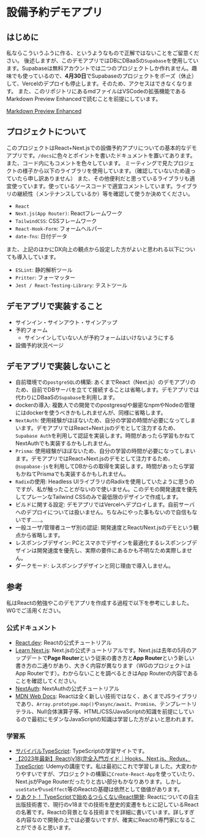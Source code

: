 # 設備予約デモアプリ

## はじめに

私ならこういうふうに作る、というようなもので正解ではないことをご留意ください。
後述しますが、このデモアプリではDBにDBaaSの`Supabase`を使用しています。Supabaseは無料アカウントでは二つのプロジェクトしか作れません。趣味でも使っているので、**4月30日**でSupabaseのプロジェクトをポーズ（休止）して、Vercelのデプロイも停止します。そのため、アクセスはできなくなります。
また、このリポジトリにあるmdファイルはVSCodeの拡張機能であるMarkdown Preview Enhancedで読むことを前提にしています。

[Markdown Preview Enhanced](https://marketplace.visualstudio.com/items?itemName=shd101wyy.markdown-preview-enhanced)


## プロジェクトについて

このプロジェクトはReact+Next.jsでの設備予約アプリについての基本的なデモアプリです。`/docs`に色々とポイントを書いたドキュメントを置いてあります。また、コード内にもコメントを色々しています。
ミーティングで見たプロジェクトの様子から以下のライブラリを使用しています。（確認していないため違っていたら申し訳ありません）
また、その他便利だと思っているライブラリも適宜使っています。使っているソースコードで適宜コメントしています。ライブラリの継続性（メンテナンスしているか）等を確認して使うか決めてください。

- `React`
- `Next.js(App Router)`: Reactフレームワーク
- `TailwindCSS`: CSSフレームワーク
- `React-Hook-Form`: フォームヘルパー
- `date-fns`: 日付データ

また、上記のほかにDX向上の観点から設定した方がよいと思われる以下についても導入しています。

- `ESLint`: 静的解析ツール
- `Pritter`: フォーマッター
- `Jest / React-Testing-Library`: テストツール

## デモアプリで実装すること

- サインイン・サインアウト・サインアップ
- 予約フォーム
  - サインインしていない人が予約フォームはいけないようにする
- 設備予約状況ページ

## デモアプリで実装しないこと

- 自前環境での`postgreSQL`の構築: あくまでReact（Next.js）のデモアプリのため、自前でDBサーバを立てて接続することは省略します。デモアプリでは代わりにDBaaSの`Supabase`を利用します。
- dockerの導入: 複数人での開発でのpostgresqlや厳密なnpmやNodeの管理にはdockerを使うべきかもしれませんが、同様に省略します。
- `NextAuth`: 使用経験がほぼないため、自分の学習の時間が必要になってしまいます。デモアプリではReact+Next.jsのデモとして注力するため、`Supabase Auth`を利用して認証を実装します。時間があったら学習もかねてNextAuthでも実装するかもしれません。
- `Prisma`: 使用経験がほぼないため、自分の学習の時間が必要になってしまいます。デモアプリではReact+Next.jsのデモとして注力するため、`@supabase-js`を利用してDBからの取得を実装します。時間があったら学習もかねてPrismaでも実装するかもしれません。
- `Radix`の使用: Headless UIライブラリのRadixを使用していたように思うのですが、私が触ったことがないので使いません。このデモの開発速度を優先してプレーンなTailwind CSSのみで最低限のデザインで作成します。
- ビルドに関する設定: デモアプリではVercelへデプロイします。自前サーバへのデプロイについては扱いません。ちなみにやった事もないので自信もないです……。
- 一般ユーザ/管理者ユーザ別の認証: 開発速度とReact/Next.jsのデモという観点から省略します。
- レスポンシブデザイン: PCとスマホでデザインを最適化するレスポンシブデザインは開発速度を優先し、実際の要件にあるかも不明なため実際しません。
- ダークモード: レスポンシブデザインと同じ理由で導入しません。

## 参考

私はReactの勉強やこのデモアプリを作成する過程で以下を参考にしました。WGでご活用ください。

### 公式ドキュメント

- [React.dev](https://ja.react.dev/): Reactの公式チュートリアル
- [Learn Next.js](https://nextjs.org/learn): Next.jsの公式チュートリアルです。Next.jsは去年の5月のアップデートで**Page Router**という従来の書き方と**App Router**という新しい書き方の二通りがあり、大きく内容が異なります（WGのプロジェクトはApp Routerです）。わからないことを調べるときはApp Routerの内容であることを確認してください。
- [NextAuth](https://next-auth.js.org/tutorials): NextAuthの公式チュートリアル
- [MDN Web Docs](https://developer.mozilla.org/ja/): Reactは全く新しい技術ではなく、あくまでJSライブラリであり、`Array.prototype.map()`や`async/await`、`Promise`、テンプレートリテラル、Null合体演算子等、HTML/CSS/JavaScriptの知識を前提にしているので最初にモダンなJavaScriptの知識は学習した方がよいと思われます。

### 学習系

- [サバイバルTypeScript](https://typescriptbook.jp/): TypeScriptの学習サイトです。
- [【2023年最新】React(v18)完全入門ガイド｜Hooks、Next.js、Redux、TypeScript](https://www.udemy.com/course/react-complete-guide/?couponCode=ST22FS22724): Udemyの講座です。私は最初にこれで学習しました。大変わかりやすいですが、プロジェクトの構築に`Create-React-App`を使っていたり、Next.jsがPage Routerだったりと古い部分もかなりあります。しかし`useState`や`useEffect`等のReactの基礎は依然として価値があります。
- [りあクト！ TypeScriptで始めるつらくないReact開発](https://oukayuka.booth.pm/items/2368045): Reactについての自主出版技術書で、現行のv18までの技術を歴史的変遷をもとに記しているReactの名著です。Reactの背景となる技術までを詳細に書いています。詳しすぎる内容なので開発の上では必要ないですが、確実にReactの専門家になることができると思います。
